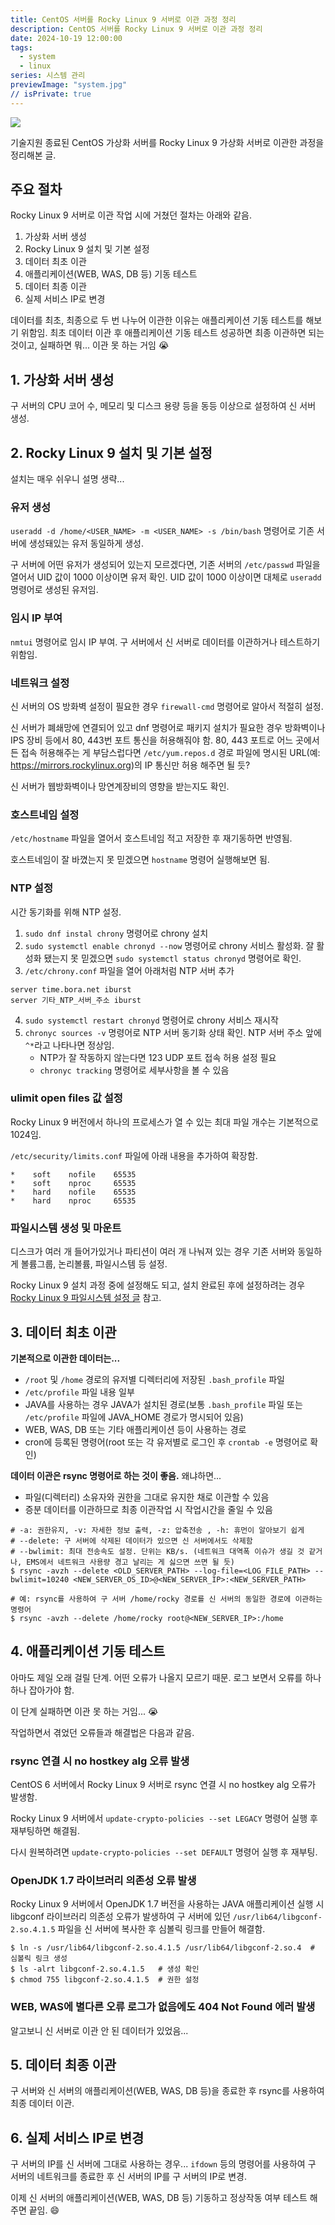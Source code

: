 ```yaml
---
title: CentOS 서버를 Rocky Linux 9 서버로 이관 과정 정리
description: CentOS 서버를 Rocky Linux 9 서버로 이관 과정 정리
date: 2024-10-19 12:00:00
tags:
  - system
  - linux
series: 시스템 관리
previewImage: "system.jpg"
// isPrivate: true
---
```


[![](./images/me-installing-rockylinux.png.webp)](https://www.reddit.com/r/linuxmasterrace/comments/rslqxo/centos_linux_8_end_of_life_december_31st_2021/)

기술지원 종료된 CentOS 가상화 서버를 Rocky Linux 9 가상화 서버로 이관한 과정을 정리해본 글.


## 주요 절차

Rocky Linux 9 서버로 이관 작업 시에 거쳤던 절차는 아래와 같음.

1. 가상화 서버 생성
2. Rocky Linux 9 설치 및 기본 설정
3. 데이터 최초 이관
4. 애플리케이션(WEB, WAS, DB 등) 기동 테스트
5. 데이터 최종 이관
6. 실제 서비스 IP로 변경

데이터를 최초, 최종으로 두 번 나누어 이관한 이유는 애플리케이션 기동 테스트를 해보기 위함임. 최초 데이터 이관 후 애플리케이션 기동 테스트 성공하면 최종 이관하면 되는 것이고, 실패하면 뭐... 이관 못 하는 거임 😭


## 1. 가상화 서버 생성

구 서버의 CPU 코어 수, 메모리 및 디스크 용량 등을 동등 이상으로 설정하여 신 서버 생성.


## 2. Rocky Linux 9 설치 및 기본 설정

설치는 매우 쉬우니 설명 생략...

### 유저 생성

`useradd -d /home/<USER_NAME> -m <USER_NAME> -s /bin/bash` 명령어로 기존 서버에 생성돼있는 유저 동일하게 생성.

구 서버에 어떤 유저가 생성되어 있는지 모르겠다면, 기존 서버의 `/etc/passwd` 파일을 열어서 UID 값이 1000 이상이면 유저 확인. UID 값이 1000 이상이면 대체로 `useradd` 명령어로 생성된 유저임.

### 임시 IP 부여

`nmtui` 명령어로 임시 IP 부여. 구 서버에서 신 서버로 데이터를 이관하거나 테스트하기 위함임.

### 네트워크 설정

신 서버의 OS 방화벽 설정이 필요한 경우 `firewall-cmd` 명령어로 알아서 적절히 설정.

신 서버가 폐쇄망에 연결되어 있고 dnf 명령어로 패키지 설치가 필요한 경우 방화벽이나 IPS 장비 등에서 80, 443번 포트 통신을 허용해줘야 함. 80, 443 포트로 어느 곳에서든 접속 허용해주는 게 부담스럽다면 `/etc/yum.repos.d` 경로 파일에 명시된 URL(예: https://mirrors.rockylinux.org)의 IP 통신만 허용 해주면 될 듯?

신 서버가 웹방화벽이나 망연계장비의 영향을 받는지도 확인.

### 호스트네임 설정

`/etc/hostname` 파일을 열어서 호스트네임 적고 저장한 후 재기동하면 반영됨.

호스트네임이 잘 바꼈는지 못 믿겠으면 `hostname` 명령어 실행해보면 됨.

### NTP 설정

시간 동기화를 위해 NTP 설정.

1. `sudo dnf instal chrony` 명령어로 chrony 설치
2. `sudo systemctl enable chronyd --now` 명령어로 chrony 서비스 활성화. 잘 활성화 됐는지 못 믿겠으면 `sudo systemctl status chronyd` 명령어로 확인.
3. `/etc/chrony.conf` 파일을 열어 아래처럼 NTP 서버 추가

```shell
server time.bora.net iburst
server 기타_NTP_서버_주소 iburst
```

4. `sudo systemctl restart chronyd` 명령어로 chrony 서비스 재시작
5. `chronyc sources -v` 명령어로 NTP 서버 동기화 상태 확인. NTP 서버 주소 앞에 `^*`라고 나타나면 정상임.
   * NTP가 잘 작동하지 않는다면 123 UDP 포트 접속 허용 설정 필요
   * `chronyc tracking` 명령어로 세부사항을 볼 수 있음

### ulimit open files 값 설정

Rocky Linux 9 버전에서 하나의 프로세스가 열 수 있는 최대 파일 개수는 기본적으로 1024임.

`/etc/security/limits.conf` 파일에 아래 내용을 추가하여 확장함.

```shell
*    soft    nofile    65535
*    soft    nproc     65535
*    hard    nofile    65535
*    hard    nproc     65535
```

### 파일시스템 생성 및 마운트

디스크가 여러 개 들어가있거나 파티션이 여러 개 나눠져 있는 경우 기존 서버와 동일하게 볼륨그룹, 논리볼륨, 파일시스템 등 설정.

Rocky Linux 9 설치 과정 중에 설정해도 되고, 설치 완료된 후에 설정하려는 경우 [Rocky Linux 9 파일시스템 설정 글](https://jeonwon.dev/system/linux/rockylinux9-filesystem-setting/) 참고.


## 3. 데이터 최초 이관

**기본적으로 이관한 데이터는...**

* `/root` 및 `/home` 경로의 유저별 디렉터리에 저장된 `.bash_profile` 파일
* `/etc/profile` 파일 내용 일부
* JAVA를 사용하는 경우 JAVA가 설치된 경로(보통 `.bash_profile` 파일 또는 `/etc/profile` 파일에 JAVA_HOME 경로가 명시되어 있음)
* WEB, WAS, DB 또는 기타 애플리케이션 등이 사용하는 경로
* cron에 등록된 명령어(root 또는 각 유저별로 로그인 후 `crontab -e` 명령어로 확인)

**데이터 이관은 rsync 명령어로 하는 것이 좋음.** 왜냐하면...

* 파일(디렉터리) 소유자와 권한을 그대로 유지한 채로 이관할 수 있음
* 증분 데이터를 이관하므로 최종 이관작업 시 작업시간을 줄일 수 있음

```shell
# -a: 권한유지, -v: 자세한 정보 출력, -z: 압축전송 , -h: 휴먼이 알아보기 쉽게
# --delete: 구 서버에 삭제된 데이터가 있으면 신 서버에서도 삭제함
# --bwlimit: 최대 전송속도 설정. 단위는 KB/s. (네트워크 대역폭 이슈가 생길 것 같거나, EMS에서 네트워크 사용량 경고 날리는 게 싫으면 쓰면 될 듯)
$ rsync -avzh --delete <OLD_SERVER_PATH> --log-file=<LOG_FILE_PATH> --bwlimit=10240 <NEW_SERVER_OS_ID>@<NEW_SERVER_IP>:<NEW_SERVER_PATH>
```

```shell
# 예: rsync를 사용하여 구 서버 /home/rocky 경로를 신 서버의 동일한 경로에 이관하는 명령어
$ rsync -avzh --delete /home/rocky root@<NEW_SERVER_IP>:/home
```


## 4. 애플리케이션 기동 테스트

아마도 제일 오래 걸릴 단계. 어떤 오류가 나올지 모르기 때문. 로그 보면서 오류를 하나하나 잡아가야 함.

이 단계 실패하면 이관 못 하는 거임... 😭

작업하면서 겪었던 오류들과 해결법은 다음과 같음.

### rsync 연결 시 no hostkey alg 오류 발생

CentOS 6 서버에서 Rocky Linux 9 서버로 rsync 연결 시 no hostkey alg 오류가 발생함.

Rocky Linux 9 서버에서 `update-crypto-policies --set LEGACY` 명령어 실행 후 재부팅하면 해결됨.

다시 원복하려면 `update-crypto-policies --set DEFAULT` 명령어 실행 후 재부팅.

### OpenJDK 1.7 라이브러리 의존성 오류 발생

Rocky Linux 9 서버에서 OpenJDK 1.7 버전을 사용하는 JAVA 애플리케이션 실행 시 libgconf 라이브러리 의존성 오류가 발생하여 구 서버에 있던 `/usr/lib64/libgconf-2.so.4.1.5` 파일을 신 서버에 복사한 후 심볼릭 링크를 만들어 해결함.

```shell
$ ln -s /usr/lib64/libgconf-2.so.4.1.5 /usr/lib64/libgconf-2.so.4  # 심볼릭 링크 생성
$ ls -alrt libgconf-2.so.4.1.5   # 생성 확인
$ chmod 755 libgconf-2.so.4.1.5  # 권한 설정
```

### WEB, WAS에 별다른 오류 로그가 없음에도 404 Not Found 에러 발생

알고보니 신 서버로 이관 안 된 데이터가 있었음...


## 5. 데이터 최종 이관

구 서버와 신 서버의 애플리케이션(WEB, WAS, DB 등)을 종료한 후 rsync를 사용하여 최종 데이터 이관.


## 6. 실제 서비스 IP로 변경

구 서버의 IP를 신 서버에 그대로 사용하는 경우... `ifdown` 등의 명령어를 사용하여 구 서버의 네트워크를 종료한 후 신 서버의 IP를 구 서버의 IP로 변경.

이제 신 서버의 애플리케이션(WEB, WAS, DB 등) 기동하고 정상작동 여부 테스트 해주면 끝임. 😄